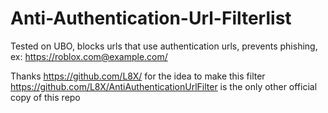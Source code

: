 # Anti-Authentication-Url-Filterlist
Tested on UBO, blocks urls that use authentication urls, prevents phishing, ex: https://roblox.com@example.com/

Thanks https://github.com/L8X/ for the idea to make this filter
https://github.com/L8X/AntiAuthenticationUrlFilter is the only other official copy of this repo
